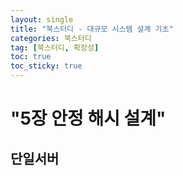 ```yaml
---
layout: single
title: "북스터디 - 대규모 시스템 설계 기초"
categories: 북스터디
tag: [북스터디, 확장성]
toc: true
toc_sticky: true 
---
```


# "5장 안정 해시 설계"

## 단일서버
```

```
<br>